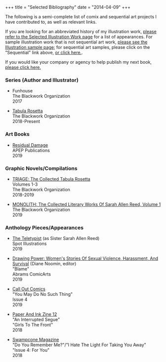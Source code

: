 +++
title = "Selected Bibliography"
date = "2014-04-09"
+++

The following is a semi-complete list of comix and sequential art projects I have contributed to, as well as relevant links.

If you are looking for an abbreviated history of my illustration work, [please refer to the Selected Illustration Work page](/catalogue/illustration) for a list of appearances. For sample illustration work that is not sequential art work, [please see the Illustration sample page](/illustration); for sequential art samples, please click on the "Sequential" link above, [or click here.](/sequential).

If you would like your company or agency to help publish my next book, [please click here.](/contact)

### Series (Author and Illustrator)

* Funhouse  
   The Blackwork Organization  
   2017

* [Tabula Rosetta](http://tabularosetta.com)  
   The Blackwork Organization  
   2018-Present

### Art Books

* [Residual Damage](https://www.apeppublications.com/product/residual-damage/)   
   APEP Publications   
   2019   

### Graphic Novels/Compilations

* [TRIAGE: The Collected Tabula Rosetta](https://www.goodreads.com/book/show/44986651-triage-2)    
   Volumes 1-3   
   The Blackwork Organization    
   2018-2019   

* [MONOLITH: The Collected Literary Works Of Sarah Allen Reed, Volume 1](https://www.goodreads.com/book/show/43502608-monolith)   
   The Blackwork Organization    
   2019   


### Anthology Pieces/Appearances

* [The Teletypist](http://theteletypist.com) (as Sister Sarah Allen Reed)   
   Spot Illustrations   
   2019   

* [Drawing Power: Women's Stories Of Sexual Violence, Harassment, And Survival](https://www.goodreads.com/book/show/43908942-drawing-power) (Diane Noomin, editor)    
   "Blame"   
   Abrams ComicArts   
   2019

* [Call Out Comics](http://rotsztain.com/projects/call_out.html)   
   "You May Do No Such Thing"   
   Issue 4   
   2019   

* [Paper And Ink Zine 12](https://www.paperandinkzine.co.uk/)  
   "An Interrupted Segue"   
   "Girls To The Front"  
   2018

* [Swampcone Magazine](https://swampconemag.net/)  
   "Do You Remember Me?"/"I Hate The Light For Taking You Away"   
   "Issue 4: For You"  
   2018
